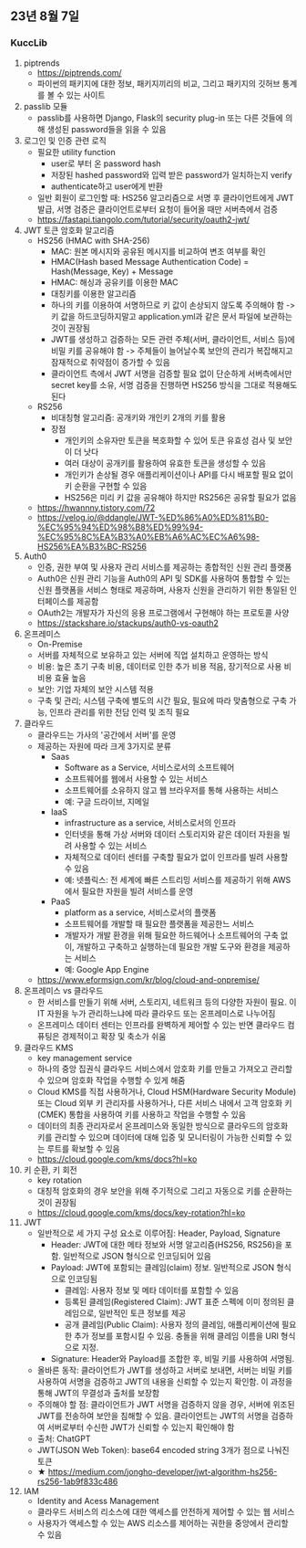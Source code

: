 ## 23년 8월 7일

### KuccLib
1. piptrends
    - https://piptrends.com/
    - 파이썬의 패키지에 대한 정보, 패키지끼리의 비교, 그리고 패키지의 깃허브 통계를 볼 수 있는 사이트
2. passlib 모듈
    - passlib를 사용하면 Django, Flask의 security plug-in 또는 다른 것들에 의해 생성된 password들을 읽을 수 있음
3. 로그인 및 인증 관련 로직
    - 필요한 utility function
        - user로 부터 온 password hash
        - 저장된 hashed password와 입력 받은 password가 일치하는지 verify
        - authenticate하고 user에게 반환
    - 일반 회원이 로그인할 때: HS256 알고리즘으로 서명 후 클라이언트에게 JWT 발급, 서명 검증은 클라이언트로부터 요청이 들어올 때만 서버측에서 검증
    - https://fastapi.tiangolo.com/tutorial/security/oauth2-jwt/
4. JWT 토큰 암호화 알고리즘
    - HS256 (HMAC with SHA-256)
        - MAC: 원본 메시지와 공유된 메시지를 비교하여 변조 여부를 확인
        - HMAC(Hash based Message Authentication Code) = Hash(Message, Key) + Message
        - HMAC: 해싱과 공유키를 이용한 MAC
        - 대칭키를 이용한 알고리즘
        - 하나의 키를 이용하여 서명하므로 키 값이 손상되지 않도록 주의해야 함 -> 키 값을 하드코딩하지말고 application.yml과 같은 문서 파일에 보관하는 것이 권장됨
        - JWT를 생성하고 검증하는 모든 관련 주체(서버, 클라이언트, 서비스 등)에 비밀 키를 공유해야 함 -> 주체들이 늘어날수록 보안의 관리가 복잡해지고 잠재적으로 취약점이 증가할 수 있음
        - 클라이언트 측에서 JWT 서명을 검증할 필요 없이 단순하게 서버측에서만 secret key를 소유, 서명 검증을 진행하면 HS256 방식을 그대로 적용해도 된다
    - RS256
        - 비대칭형 알고리즘: 공개키와 개인키 2개의 키를 활용
        - 장점
            - 개인키의 소유자만 토큰을 복호화할 수 있어 토큰 유효성 검사 및 보안이 더 낫다
            - 여러 대상이 공개키를 활용하여 유효한 토큰을 생성할 수 있음
            - 개인키가 손상될 경우 애플리케이션이나 API를 다시 배포할 필요 없이 키 순환을 구현할 수 있음
            - HS256은 미리 키 값을 공유해야 하지만 RS256은 공유할 필요가 없음
    - https://hwannny.tistory.com/72
    - https://velog.io/@ddangle/JWT-%ED%86%A0%ED%81%B0-%EC%95%94%ED%98%B8%ED%99%94-%EC%95%8C%EA%B3%A0%EB%A6%AC%EC%A6%98-HS256%EA%B3%BC-RS256
5. Auth0
    - 인증, 권한 부여 및 사용자 관리 서비스를 제공하는 종합적인 신원 관리 플랫폼
    - Auth0은 신원 관리 기능을 Auth0의 API 및 SDK를 사용하여 통합할 수 있는 신원 플랫폼을 서비스 형태로 제공하며, 사용자 신원을 관리하기 위한 통일된 인터페이스를 제공함
    - OAuth2는 개발자가 자신의 응용 프로그램에서 구현해야 하는 프로토콜 사양
    - https://stackshare.io/stackups/auth0-vs-oauth2
6. 온프레미스
    - On-Premise
    - 서버를 자체적으로 보유하고 있는 서버에 직업 설치하고 운영하는 방식
    - 비용: 높은 초기 구축 비용, 데이터로 인한 추가 비용 적음, 장기적으로 사용 비 비용 효율 높음
    - 보안:  기업 자체의 보안 시스템 적용
    - 구축 및 관리; 시스템 구축에 별도의 시간 필요, 필요에 따라 맞춤형으로 구축 가능, 인프라 관리를 위한 전담 인력 및 조직 필요
7. 클라우드
    - 클라우드는 가사의 '공간에서 서버'를 운영
    - 제공하는 자원에 따라 크게 3가지로 분류
        - Saas
            - Software as a Service, 서비스로서의 소프트웨어
            - 소프트웨어를 웹에서 사용할 수 있는 서비스
            - 소프트웨어를 소유하지 않고 웹 브라우저를 통해 사용하는 서비스
            - 예: 구글 드라이브, 지메일
        - IaaS
            - infrastructure as a service, 서비스로서의 인프라
            - 인터넷을 통해 가상 서버와 데이터 스토리지와 같은 데이터 자원을 빌려 사용할 수 있는 서비스
            - 자체적으로 데이터 센터를 구축할 필요가 없이 인프라를 빌려 사용할 수 있음
            - 예: 넷플릭스: 전 세계에 빠른 스트리밍 서비스를 제공하기 위해 AWS에서 필요한 자원을 빌려 서비스를 운영
        - PaaS
            - platform as a service, 서비스로서의 플랫폼
            - 소프트웨어를 개발할 때 필요한 플랫폼을 제공한느 서비스
            - 개발자가 개발 환경을 위해 필요한 하드웨어나 소프트웨어의 구축 없이, 개발하고 구축하고 실행하는데 필요한 개발 도구와 환경을 제공하는 서비스
            - 예: Google App Engine
    - https://www.eformsign.com/kr/blog/cloud-and-onpremise/
8. 온프레미스 vs 클라우드
    - 한 서비스를 만들기 위해 서버, 스토리지, 네트워크 등의 다양한 자원이 필요. 이 IT 자원을 누가 관리하느냐에 따라 클라우드 또는 온프레미스로 나누어짐
    - 온프레미스 데이터 센터는 인프라를 완벽하게 제어할 수 있는 반면 클라우드 컴퓨팅은 경제적이고 확장 및 축소가 쉬움
9. 클라우드 KMS
    - key management service
    - 하나의 중앙 집권식 클라우드 서비스에서 암호화 키를 만들고 가져오고 관리할 수 있으며 암호화 작업을 수행할 수 있게 해줌
    - Cloud KMS를 직접 사용하거나, Cloud HSM(Hardware Security Module) 또는 Cloud 외부 키 관리자를 사용하거나, 다른 서비스 내에서 고객 암호화 키(CMEK) 통합을 사용하여 키를 사용하고 작업을 수행할 수 있음
    - 데이터의 최종 관리자로서 온프레미스와 동일한 방식으로 클라우드의 암호화 키를 관리할 수 있으며 데이터에 대해 입증 및 모니터링이 가능한 신뢰할 수 있는 루트를 확보할 수 있음
    - https://cloud.google.com/kms/docs?hl=ko
10. 키 순환, 키 회전
    - key rotation
    - 대칭적 암호화의 경우 보안을 위해 주기적으로 그리고 자동으로 키를 순환하는 것이 권장됨
    - https://cloud.google.com/kms/docs/key-rotation?hl=ko
11. JWT
    - 일반적으로 세 가지 구성 요소로 이루어짐: Header, Payload, Signature
        - Header: JWT에 대한 메타 정보와 서명 알고리즘(HS256, RS256)을 포함. 일반적으로 JSON 형식으로 인코딩되어 있음
        - Payload: JWT에 포함되는 클레임(claim) 정보. 일반적으로 JSON 형식으로 인코딩됨
            - 클레임: 사용자 정보 및 메타 데이터를 포함할 수 있음
            - 등록된 클레임(Registered Claim): JWT 표준 스펙에 이미 정의된 클레임으로, 일반적인 토큰 정보를 제공
            - 공개 클레임(Public Claim): 사용자 정의 클레임, 애플리케이션에 필요한 추가 정보를 포함시킬 수 있음. 충돌을 위해 클레임 이름을 URI 형식으로 지정.
        - Signature: Header와 Payload를 조합한 후, 비밀 키를 사용하여 서명됨. 
    - 올바른 동작: 클라이언트가 JWT를 생성하고 서버로 보내면, 서버는 비밀 키를 사용하여 서명을 검증하고 JWT의 내용을 신뢰할 수 있는지 확인함. 이 과정을 통해 JWT의 무결성과 출처를 보장함
    - 주의해야 할 점: 클라이언트가 JWT 서명을 검증하지 않을 경우, 서버에 위조된 JWT를 전송하여 보안을 침해할 수 있음. 클라이언트는 JWT의 서명을 검증하여 서버로부터 수신한 JWT가 신뢰할 수 있는지 확인해야 함
    - 출처: ChatGPT
    - JWT(JSON Web Token): base64 encoded string 3개가 점으로 나눠진 토큰
    - ★ https://medium.com/jongho-developer/jwt-algorithm-hs256-rs256-1ab9f833c486
12. IAM
    - Identity and Acess Management
    - 클라우드 서비스의 리소스에 대한 액세스를 안전하게 제어할 수 있는 웹 서비스
    - 사용자가 액세스할 수 있는 AWS 리소스를 제어하는 궈한을 중앙에서 관리할 수 있음